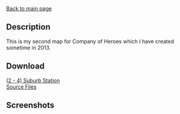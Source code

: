 [Back to main page](https://taddan.github.io/library/)<br/>
## Description
This is my second map for Company of Heroes which I have created sometime in 2013.
## Download
[(2 - 4) Suburb Station](https://github.com/taddan/library/raw/main/coh002f01.rar)<br/>
[Source Files]()

## Screenshots
